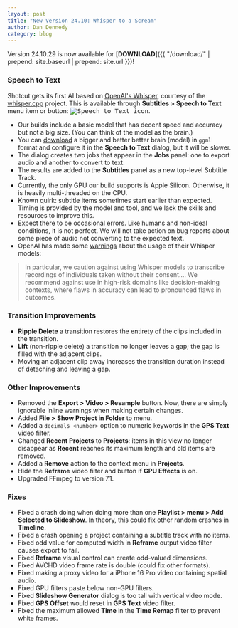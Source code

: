 ```yaml
---
layout: post
title: "New Version 24.10: Whisper to a Scream"
author: Dan Dennedy
category: blog
---
```


Version 24.10.29 is now available for [**DOWNLOAD**]({{ "/download/" | prepend: site.baseurl | prepend: site.url }})!

### Speech to Text 

Shotcut gets its first AI based on [OpenAI's Whisper](https://openai.com/index/whisper/),
courtesy of the [whisper.cpp](https://github.com/ggerganov/whisper.cpp) project.
This is available through **Subtitles > Speech to Text** menu item or button: <kbd>![Speech to Text icon](https://d2t917e3b1b2xy.cloudfront.net/original/3X/8/2/8280d8783625e9b235728767f702e2e80abe3714.png)</kbd>.

  - Our builds include a basic model that has decent speed and accuracy but not a big size. (You can think of the model as the brain.)
  - You can [download](https://huggingface.co/ggerganov/whisper.cpp/tree/main) a bigger and better better brain (model) in `ggml` format and configure it in the **Speech to Text** dialog, but it will be slower.
  - The dialog creates two jobs that appear in the **Jobs** panel: one to export audio and another to convert to text.
  - The results are added to the **Subtitles** panel as a new top-level Subtitle Track.
  - Currently, the only GPU our build supports is Apple Silicon. Otherwise, it is heavily multi-threaded on the CPU.
  - Known quirk: subtitle items sometimes start earlier than expected. Timing is provided by the model and tool, and we lack the skills and resources to improve this.
  - Expect there to be occasional errors. Like humans and non-ideal conditions, it is not perfect. We will not take action on bug reports about some piece of audio not converting to the expected text.
  - OpenAI has made some [warnings](https://huggingface.co/openai/whisper-large#evaluated-use) about the usage of their Whisper models:  
  > In particular, we caution against using Whisper models to transcribe recordings of individuals taken without their consent.... We recommend against use in high-risk domains like decision-making contexts, where flaws in accuracy can lead to pronounced flaws in outcomes.

### Transition Improvements

  - **Ripple Delete** a transition restores the entirety of the clips included in the transition.
  - **Lift** (non-ripple delete) a transition no longer leaves a gap; the gap is filled with the adjacent clips.
  - Moving an adjacent clip away increases the transition duration instead of detaching and leaving a gap.

### Other Improvements
 
- Removed the **Export > Video > Resample** button. Now, there are simply ignorable inline warnings when making certain changes.
- Added **File > Show Project in Folder** to menu.
- Added a `decimals <number>` option to numeric keywords in the **GPS Text** video filter.
- Changed **Recent Projects** to **Projects**: items in this view no longer disappear as **Recent** reaches its maximum length and old items are removed.
- Added a **Remove** action to the context menu in **Projects**.
- Hide the **Reframe** video filter and button if **GPU Effects** is on.
- Upgraded FFmpeg to version 7.1.

### Fixes

- Fixed a crash doing when doing more than one **Playlist > menu > Add Selected to Slideshow**. In theory, this could fix other random crashes in **Timeline**.
- Fixed a crash opening a project containing a subtitle track with no items.
- Fixed odd value for computed width in **Reframe** output video filter causes export to fail.
- Fixed **Reframe** visual control can create odd-valued dimensions.
- Fixed AVCHD video frame rate is double (could fix other formats).
- Fixed making a proxy video for a iPhone 16 Pro video containing spatial audio.
- Fixed GPU filters paste below non-GPU filters.
- Fixed **Slideshow Generator** dialog is too tall with vertical video mode.
- Fixed **GPS Offset** would reset in **GPS Text** video filter.
- Fixed the maximum allowed **Time** in the **Time Remap** filter to prevent white frames.
